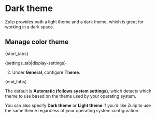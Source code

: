 # Dark theme

Zulip provides both a light theme and a dark theme, which is great
for working in a dark space.

## Manage color theme

{start_tabs}

{settings_tab|display-settings}

2. Under **General**, configure **Theme**.

{end_tabs}

The default is **Automatic (follows system settings)**, which detects which theme to use based
on the theme used by your operating system.

You can also specify **Dark theme** or **Light theme** if you'd like
Zulip to use the same theme regardless of your operating system
configuration.
